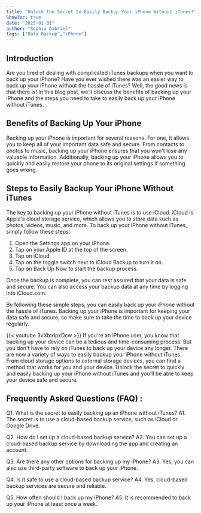 ```yaml
---
title: "Unlock the Secret to Easily Backup Your iPhone Without iTunes!"
ShowToc: true 
date: "2023-01-31"
author: "Sophia Gabriel" 
tags: ["Data Backup","iPhone"]
---
```

## Introduction

Are you tired of dealing with complicated iTunes backups when you want to back up your iPhone? Have you ever wished there was an easier way to back up your iPhone without the hassle of iTunes? Well, the good news is that there is! In this blog post, we'll discuss the benefits of backing up your iPhone and the steps you need to take to easily back up your iPhone without iTunes. 

## Benefits of Backing Up Your iPhone

Backing up your iPhone is important for several reasons. For one, it allows you to keep all of your important data safe and secure. From contacts to photos to music, backing up your iPhone ensures that you won't lose any valuable information. Additionally, backing up your iPhone allows you to quickly and easily restore your phone to its original settings if something goes wrong. 

## Steps to Easily Backup Your iPhone Without iTunes

The key to backing up your iPhone without iTunes is to use iCloud. iCloud is Apple's cloud storage service, which allows you to store data such as photos, videos, music, and more. To back up your iPhone without iTunes, simply follow these steps: 

1. Open the Settings app on your iPhone. 
2. Tap on your Apple ID at the top of the screen. 
3. Tap on iCloud. 
4. Tap on the toggle switch next to iCloud Backup to turn it on. 
5. Tap on Back Up Now to start the backup process. 

Once the backup is complete, you can rest assured that your data is safe and secure. You can also access your backup data at any time by logging into iCloud.com. 

By following these simple steps, you can easily back up your iPhone without the hassle of iTunes. Backing up your iPhone is important for keeping your data safe and secure, so make sure to take the time to back up your device regularly.

{{< youtube 3vXbtdpxDcw >}} 
If you're an iPhone user, you know that backing up your device can be a tedious and time-consuming process. But you don't have to rely on iTunes to back up your device any longer. There are now a variety of ways to easily backup your iPhone without iTunes. From cloud storage options to external storage devices, you can find a method that works for you and your device. Unlock the secret to quickly and easily backing up your iPhone without iTunes and you'll be able to keep your device safe and secure.

## Frequently Asked Questions (FAQ) :
Q1. What is the secret to easily backing up an iPhone without iTunes?
A1. The secret is to use a cloud-based backup service, such as iCloud or Google Drive. 

Q2. How do I set up a cloud-based backup service?
A2. You can set up a cloud-based backup service by downloading the app and creating an account. 

Q3. Are there any other options for backing up my iPhone?
A3. Yes, you can also use third-party software to back up your iPhone. 

Q4. Is it safe to use a cloud-based backup service?
A4. Yes, cloud-based backup services are secure and reliable. 

Q5. How often should I back up my iPhone?
A5. It is recommended to back up your iPhone at least once a week.


